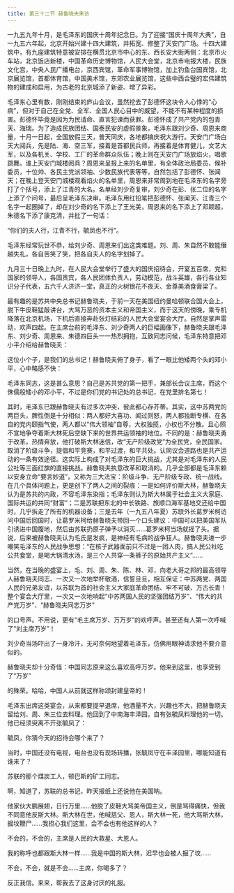 ```yaml
---
title: 第三十二节 赫鲁晓夫来访
---
```


一九五九年十月，是毛泽东的国庆十周年纪念日。为了迎接“国庆十周年大典”，自一九五六年起，北京开始兴建十四大建筑，并拓宽、修整了天安门广场。十四大建筑中，有九座建筑特意被安排在横贯北京市中心的东、西长安大街两侧：北京市火车站，北京饭店新楼，中国革命历史博物馆，人民大会堂，北京市电报大楼，民族文化宫，中央人民广播电台，京西宾馆，革命军事博物馆，加上钓鱼台国宾馆，北京展览馆，首都体育馆，中国美术馆，东郊农业展览馆，这些中西合璧的宏伟建筑物的建成和启用，为古老的北京城添了新姿、增了异彩。

毛泽东心里有数，刚刚结束的庐山会议，虽然挖去了彭德怀这块令人心悸的“心病”，但对于自己在全党、全军、全国人民心目中的威望，不能不有某种程度的损害。彭德怀毕竟是因为为民请命、直言犯谏而获罪。彭德怀成了共产党内的包青天、海瑞。为了造成民族团结、国泰民安的虚假景象，毛泽东跟刘少奇、周恩来商量，十月一日起，全国放假三天，普天同庆，各地都搞庆祝大游行。天安门广场白天大阅兵，先是陆、海、空三军，接着是首都民兵师，再接着是体育健儿，文艺大军，以及各机关、学校、工厂的革命群众队伍；晚上则在天安门广场放焰火，唱歌跳舞。谁上天安门城楼阅兵？周恩来呈报上来的名单里，有全体政治局委员、候补委员，十位帅、各民主党派领袖、少数民族代表等等，自然包括了彭德怀、张闻天；在晚上登天安门城楼观看焰火的名单里，周恩来非常周到地在毛泽东的名字旁打了个括号，添上了江青的大名。名单经刘少奇复审，刘少奇在彭、张二位的名字上添了个问号，最后呈毛泽东决审。毛泽东用红铅笔把彭德怀、张闻天、江青三个名字一起圈掉了，却在刘少奇的名下添上了王光美，周恩来的名下添上了邓颖超，朱德名下添了康克清，并批了一句话：

“你们的夫人行，江青不行，毓凤也不行”。

毛泽东经常玩世不恭，给刘少奇、周恩来们出这类难题。刘、周、朱自然不敢能僭越失礼，各自苦笑了笑，把各自夫人的名字划掉了。

九月三十日晚上九时，在人民大会堂举行了盛大的国庆招待会，开宴五百席，党和国家的领导人，各国贵宾，各人民团体负责人，劳动模范，战斗英雄，各行各业知识分子代表，五六千人济济一堂，真正的火树银花不夜天、金尊美酒食膏梁了。

最有趣的是苏共中央总书记赫鲁晓夫，于前一天在美国纽约曼哈顿联合国大会上，脱下牛皮鞋猛敲讲台，大骂万恶的资本主义和帝国主义，而于这天的傍晚，乘专机降落在北京机场，下机后直接奔赴张灯结彩的人民大会堂宴会大厅。自然是掌声雷动，欢声四起。在主席台前的毛泽东、刘少奇两人的巨幅画像下，赫鲁晓夫跟毛泽东、刘少奇、周恩来、朱德四巨头一一热烈拥抱，互致同志问候，毛泽东特意把邓小平介绍给赫鲁晓夫：

这位小个子，是我们的总书记！赫鲁晓夫俯了身子，看了一眼比他矮两个头的邓小平，心中略感不快：

毛泽东同志，这是甚么意思？自己是苏共党的第一把手，兼部长会议主席，而这个侏儒般矮小的邓小平，不过是你们党的书记处的总书记，在党里排名第七！

其时，毛泽东已跟赫鲁晓夫有过多次冲突，彼此都心存芥蒂。其实，这中苏两党的两巨头，脾性倒是十分相似：两人都好大喜功、闻过则怒，两人都独断专横、在各自的党内颐指气使，两人都以“伟大领袖”自尊，大权独揽，小权也不分散。且心照不宣地争夺着斯大林死后空缺下来的世界共运领袖的地位。不同的是：赫鲁晓夫勇于改革，热情奔放，他打破斯大林迷信，改“无产阶级政党”为全民党，全民国家。取消了阶级斗争，提倡和平竞赛，和平过渡，和平共处。认同议会道路也是共产运动的一条有效途径。这实际上构成了对毛泽东的巨大挑战，尤其是对毛泽东的人民公社等三面红旗的直接挑战。赫鲁晓夫执意改革和取消的。几乎全部都是毛泽东赖以安身立命“要言妙道”，又称为三大法宝：阶级斗争、无产阶级专政、统一战线。在几个具体问题上，更是创下了两人之间的裂痕：一是如何评价斯大林，赫鲁晓夫认为是苏共的内政，不容毛泽东染指；毛泽东则认为斯大林属于社会主义大家庭、国际共运的共同“财富”；二是苏联把东北的中长铁路、旅顺口海军基地交还给中国时，几乎拆走了所有的机器设备；三是去年（一九五八年夏）苏联外长葛罗米柯访问中国后回国时，让葛罗米柯给赫鲁晓夫带回一个口头建议：中国可以把美国军队引诱进中国腹地，然后由苏联扔原子弹予以消灭……葛罗米柯当场就摇了头。据说，后来被赫鲁晓夫认为毛氏是发疯，是神经有毛病的战争狂人。赫鲁晓夫进一步嘲笑毛泽东的人民战争思想：“在核子武器面前只不过是一团人肉，搞人民公社吃公共食堂，是喝大锅清水汤，是三个人共穿一条裤子的原始共产主义”……

当然，在当晚的盛宴上，毛、刘、周、朱、陈、林、邓，向老大哥之邦的最高领导人赫鲁晓夫同志、一次又一次地举杯敬酒，信誓旦旦，相互保证：中苏两党、两国人民的兄弟友谊，以苏联为首的社会主义大家庭革命团结、牢不可破、万古长青！整个宴会大厅里，一次又一次地响起“中苏两国人民的坚强团结万岁”、“伟大的共产党万岁”、“赫鲁晓夫同志万岁”

的口号声。不用说，更有“毛主席万岁、万万岁”的欢呼声。甚至还有人第一次呼喊了“刘主席万岁”！

刘少奇当场吓出了一身冷汗，无可奈何地望着毛泽东，仿佛用眼神请求他不要介意似的。

赫鲁晓夫却十分奇怪：中国同志原来这么喜欢高呼万岁。他来到这里，也享受到了“万岁”

的殊荣。哈哈，中国人从前就这样称颂封建皇帝的！

毛泽东出席这类宴会，从来都要提早退席，他酒量不大，兴趣也不大，把赫鲁晓夫留给刘、周、朱三位去料理。他回到了中南海丰泽园，自有张毓凤料理他的一切。他已经须臾离不开张毓凤了：

毓凤，你猜今天的招待会哪个来了？

当时，中国还没有电视，电台也没有现场转播，张毓凤守在丰泽园里，哪能知道有谁来了？

苏联的那个煤炭工人，顿巴斯的矿工同志。

啊，知道了，苏联的总书记，昨天报纸上还说他在美国呐。

他家伙大鹏展翅，日行万里……他脱了皮鞋大骂美帝国主义，倒是骂得痛快，但我不同意他反斯大林。斯大林在世，他喊慈父、恩人，斯大林一死，他大骂斯大林，掘坟鞭尸……我担心我们这里，会不会也有他这样的人？

不会的，不会的，主席是人民的大救星、大恩人。

我的称呼也都跟斯大林一样……我是中国的斯大林，迟早也会被人掘了坟……

不会，不会，就是不会……主席，你喝多了？

反正我信。来来，帮我去了这身讨厌的礼服。
